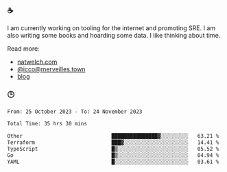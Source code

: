 ### ☕

I am currently working on tooling for the internet and promoting SRE. I am also writing some books and hoarding some data. I like thinking about time. 

Read more:

 - [natwelch.com](https://natwelch.com)
 - [@icco@merveilles.town](https://merveilles.town/@icco)
 - [blog](https://writing.natwelch.com)

### 🕒

<!--START_SECTION:waka-->

```txt
From: 25 October 2023 - To: 24 November 2023

Total Time: 35 hrs 30 mins

Other                             ███████████████▓░░░░░░░░░   63.21 %
Terraform                         ███▓░░░░░░░░░░░░░░░░░░░░░   14.41 %
TypeScript                        █▒░░░░░░░░░░░░░░░░░░░░░░░   05.52 %
Go                                █▒░░░░░░░░░░░░░░░░░░░░░░░   04.94 %
YAML                              █░░░░░░░░░░░░░░░░░░░░░░░░   03.61 %
```

<!--END_SECTION:waka-->

